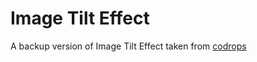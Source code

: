 # Image Tilt Effect

A backup version of Image Tilt Effect taken from [codrops](https://github.com/codrops/ImageTiltEffect) 
